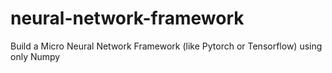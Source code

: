 # neural-network-framework
Build a Micro Neural Network Framework (like Pytorch or Tensorflow) using only Numpy
